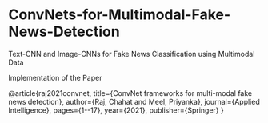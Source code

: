 # ConvNets-for-Multimodal-Fake-News-Detection


Text-CNN and Image-CNNs for Fake News Classification using Multimodal Data


Implementation of the Paper 


@article{raj2021convnet,
  title={ConvNet frameworks for multi-modal fake news detection},
  author={Raj, Chahat and Meel, Priyanka},
  journal={Applied Intelligence},
  pages={1--17},
  year={2021},
  publisher={Springer}
}
